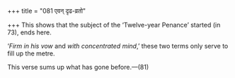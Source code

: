 +++
title = "081 एवन् दृढ-व्रतो"

+++
This shows that the subject of the ‘Twelve-year Penance’ started (in
73), ends here.

‘*Firm in his vow* and *with concentrated mind*,’ these two terms only
serve to fill up the metre.

This verse sums up what has gone before.—(81)


